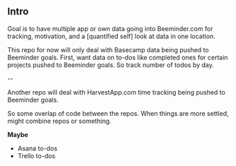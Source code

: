 ## Intro

Goal is to have multiple app or own data going into Beeminder.com for tracking, motivation, and a [quantified self] look at data in one location.

This repo for now will only deal with Basecamp data being pushed to Beeminder goals. First, want data on to-dos like completed ones for certain projects pushed to Beeminder goals. So track number of todos by day.

--

Another repo will deal with HarvestApp.com time tracking being pushed to Beeminder goals.

So some overlap of code between the repos. When things are more settled, might combine repos or something.

**Maybe**
- Asana to-dos
- Trello to-dos

